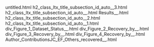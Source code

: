 untitled.html
h2_class_ltx_title_subsection_id_auto__3.html
h2_class_ltx_title_subsection_id_auto__.html
Results__.html
h2_class_ltx_title_subsection_id_auto__2.html
h2_class_ltx_title_subsection_id_auto__1.html
div_Figure_1_Dataset_Status__.html
div_Figure_2_Recovery_by__.html
div_Figure_3_Recovery_by__.html
div_Figure_4_Recovery_by__.html
Author_ContributionsJC_EF_Others_recovered__.html
